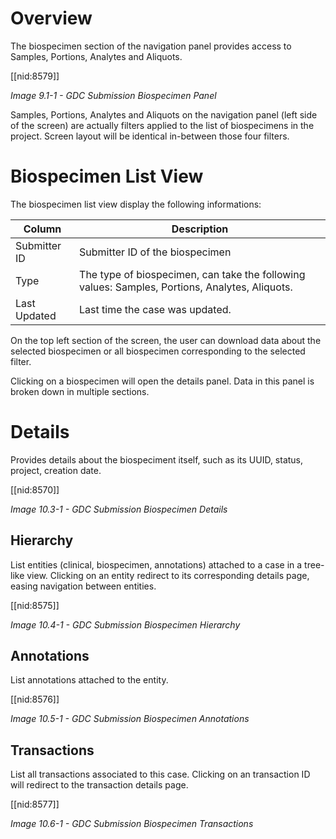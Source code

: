 # Overview

The biospecimen section of the navigation panel provides access to Samples, Portions, Analytes and Aliquots.

[[nid:8579]]

_Image 9.1-1 - GDC Submission Biospecimen Panel_

Samples, Portions, Analytes and Aliquots on the navigation panel (left side of the screen) are actually filters applied to the list of biospecimens in the project. Screen layout will be identical in-between those four filters.

# Biospecimen List View

The biospecimen list view display the following informations:

|Column|Description|
| --- | --- |
| Submitter ID | Submitter ID of the biospecimen |
| Type | The type of biospecimen, can take the following values: Samples, Portions, Analytes, Aliquots.|
| Last Updated | Last time the case was updated. |

On the top left section of the screen, the user can download data about the selected biospecimen or all biospecimen corresponding to the selected filter.

Clicking on a biospecimen will open the details panel. Data in this panel is broken down in multiple sections.

# Details

Provides details about the biospeciment itself, such as its UUID, status, project, creation date.

[[nid:8570]]

_Image 10.3-1 - GDC Submission Biospecimen Details_

## Hierarchy

List entities (clinical, biospecimen, annotations) attached to a case in a tree-like view. Clicking on an entity redirect to its corresponding details page, easing navigation between entities.

[[nid:8575]]

_Image 10.4-1 - GDC Submission Biospecimen Hierarchy_

## Annotations

List annotations attached to the entity.

[[nid:8576]]

_Image 10.5-1 - GDC Submission Biospecimen Annotations_

## Transactions

List all transactions associated to this case. Clicking on an transaction ID will redirect to the transaction details page.

[[nid:8577]]

_Image 10.6-1 - GDC Submission Biospecimen Transactions_
